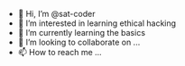 - 👋 Hi, I’m @sat-coder
- 👀 I’m interested in learning ethical hacking
- 🌱 I’m currently learning the basics
- 💞️ I’m looking to collaborate on ...
- 📫 How to reach me ...

<!---
sat-coder/sat-coder is a ✨ special ✨ repository because its `README.md` (this file) appears on your GitHub profile.
You can click the Preview link to take a look at your changes.
--->
